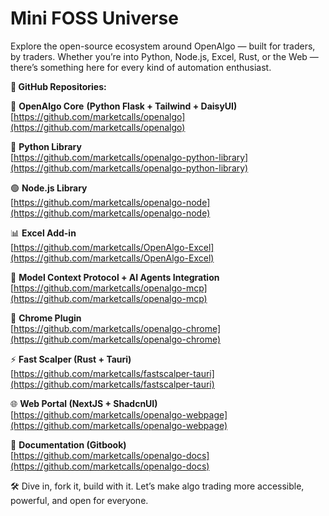 # Mini FOSS Universe

Explore the open-source ecosystem around OpenAlgo — built for traders, by traders. Whether you’re into Python, Node.js, Excel, Rust, or the Web — there’s something here for every kind of automation enthusiast.

**🔗 GitHub Repositories:**

🧠 **OpenAlgo Core** **(Python Flask + Tailwind + DaisyUI)**\
[https://github.com/marketcalls/openalgo](https://github.com/marketcalls/openalgo)

🐍 **Python Library**\
[https://github.com/marketcalls/openalgo-python-library](https://github.com/marketcalls/openalgo-python-library)

🟢 **Node.js Library**\
[https://github.com/marketcalls/openalgo-node](https://github.com/marketcalls/openalgo-node)

📊 **Excel Add-in**\
[https://github.com/marketcalls/OpenAlgo-Excel](https://github.com/marketcalls/OpenAlgo-Excel)

🔑 **Model Context Protocol + AI Agents Integration**\
[https://github.com/marketcalls/openalgo-mcp](https://github.com/marketcalls/openalgo-mcp)

🧩 **Chrome Plugin**\
[https://github.com/marketcalls/openalgo-chrome](https://github.com/marketcalls/openalgo-chrome)

⚡️ **Fast Scalper (Rust + Tauri)**\
[https://github.com/marketcalls/fastscalper-tauri](https://github.com/marketcalls/fastscalper-tauri)

🌐 **Web Portal (NextJS + ShadcnUI)**\
[https://github.com/marketcalls/openalgo-webpage](https://github.com/marketcalls/openalgo-webpage)

🧩 **Documentation (Gitbook)**\
[https://github.com/marketcalls/openalgo-docs](https://github.com/marketcalls/openalgo-docs)

🛠 Dive in, fork it, build with it. Let’s make algo trading more accessible, powerful, and open for everyone.
